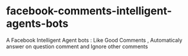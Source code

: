 # facebook-comments-intelligent-agents-bots
A Facebook Intelligent Agent bots : Like Good Comments , Automaticaly answer on question comment and Ignore other comments
